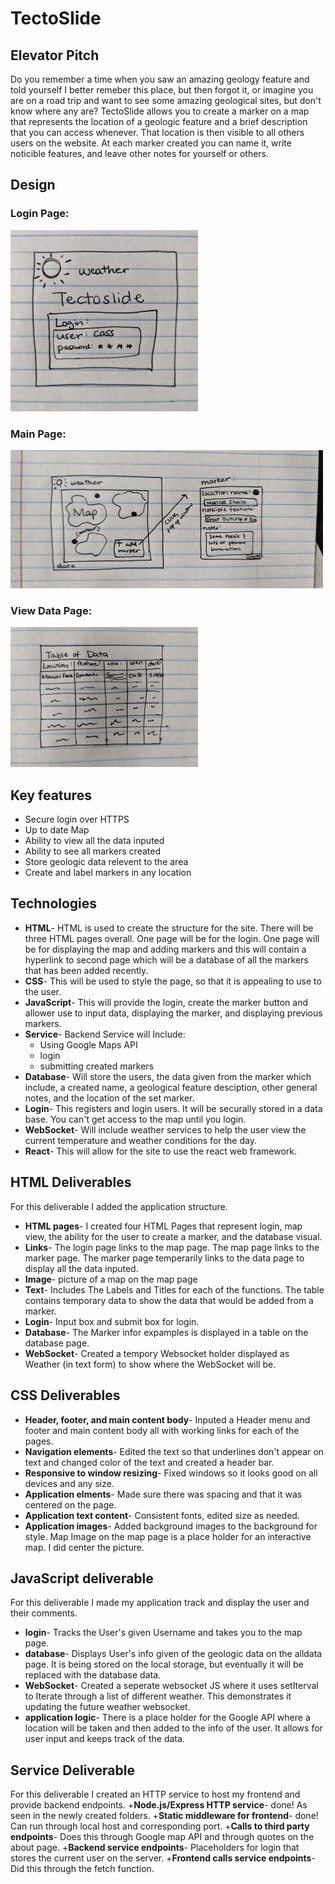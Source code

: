 # TectoSlide
## Elevator Pitch
Do you remember a time when you saw an amazing geology feature and told yourself I better remeber this place, but then forgot it, or imagine you are on a road trip and want to see some amazing geological sites, but don't know where any are? TectoSlide allows you to create a marker on a map that represents the location of a geologic feature and a brief description that you can access whenever. That location is then visible to all others users on the website. At each marker created you can name it, write noticible features, and leave other notes for yourself or others. 

## Design
### Login Page:
![Mock](tecto1.jpg)
### Main Page:
![Mock](tecto2.jpg)
### View Data Page:
![Mock](tecto3.jpg)


## Key features
+ Secure login over HTTPS
+ Up to date Map
+ Ability to view all the data inputed
+ Ability to see all markers created
+ Store geologic data relevent to the area
+ Create and label markers in any location

## Technologies
+ **HTML**- HTML is used to create the structure for the site. There will be three HTML pages overall. One page will be for the login. One page will be for displaying the map and adding markers and this will contain a hyperlink to second page which will be a database of all the markers that has been added recently. 
+ **CSS**- This will be used to style the page, so that it is appealing to use to the user.
+ **JavaScript**- This will provide the login, create the marker button and allower use to input data, displaying the marker, and displaying previous markers.
+ **Service**- Backend Service will Include:
  * Using Google Maps API
  * login
  * submitting created markers
+ **Database**- Will store the users, the data given from the marker which include, a created name, a geological feature desciption, other general notes, and the location of the set marker.
+ **Login**- This registers and login users. It will be securally stored in a data base. You can't get access to the map until you login.
+ **WebSocket**- Will include weather services to help the user view the current temperature and weather conditions for the day. 
+ **React**- This will allow for the site to use the react web framework. 

## HTML Deliverables
For this deliverable I added the application structure.
+ **HTML pages**- I created four HTML Pages that represent login, map view, the ability for the user to create a marker, and the database visual.
+ **Links**- The login page links to the map page. The map page links to the marker page. The marker page temperarily links to the data page to display all the data inputed. 
+ **Image**- picture of a map on the map page
+ **Text**- Includes The Labels and Titles for each of the functions. The table contains temporary data to show the data that would be added from a marker. 
+ **Login**- Input box and submit box for login. 
+ **Database**- The Marker infor expamples is displayed in a table on the database page. 
+ **WebSocket**- Created a tempory Websocket holder displayed as Weather (in text form) to show where the WebSocket will be. 

## CSS Deliverables
+ **Header, footer, and main content body**- Inputed a Header menu and footer and main content body all with working links for each of the pages. 
+ **Navigation elements**- Edited the text so that underlines don't appear on text and changed color of the text and created a header bar. 
+ **Responsive to window resizing**- Fixed windows so it looks good on all devices and any size.
+ **Application elments**- Made sure there was spacing and that it was centered on the page. 
+ **Application text content**- Consistent fonts, edited size as needed. 
+ **Application images**- Added background images to the background for style. Map Image on the map page is a place holder for an interactive map. I did center the picture. 

## JavaScript deliverable
For this deliverable I made my application track and display the user and their comments. 
+ **login**- Tracks the User's given Username and takes you to the map page.
+ **database**- Displays User's info given of the geologic data on the alldata page. It is being stored on the local storage, but eventually it will be replaced with the database data.
+ **WebSocket**- Created a seperate websocket JS where it uses setIterval to Iterate through a list of different weather. This demonstrates it updating the future weather websocket.
+ **application logic**- There is a place holder for the Google API where a location will be taken and then added to the info of the user. It allows for user input and keeps track of the data. 

## Service Deliverable
For this deliverable I created an HTTP service to host my frontend and provide backend endpoints. 
+**Node.js/Express HTTP service**- done! As seen in the newly created folders.
+**Static middleware for frontend**- done! Can run through local host and corresponding port.
+**Calls to third party endpoints**- Does this through Google map API and through quotes on the about page.
+**Backend service endpoints**- Placeholders for login that stores the current user on the server.
+**Frontend calls service endpoints**- Did this through the fetch function. 
